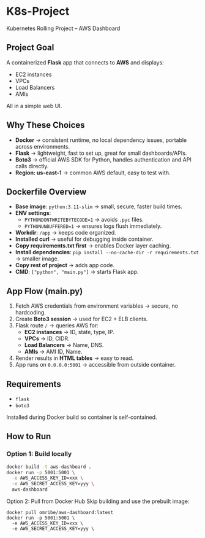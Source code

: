 # K8s-Project  
Kubernetes Rolling Project – AWS Dashboard

## Project Goal  
A containerized **Flask** app that connects to **AWS** and displays:  
- EC2 instances  
- VPCs  
- Load Balancers  
- AMIs  

All in a simple web UI.  


## Why These Choices  

- **Docker** →                   consistent runtime, no local dependency issues, portable across environments.  
- **Flask** →                    lightweight, fast to set up, great for small dashboards/APIs.  
- **Boto3** →                    official AWS SDK for Python, handles authentication and API calls directly.  
- **Region: us-east-1** →        common AWS default, easy to test with.  


## Dockerfile Overview  

- **Base image**: `python:3.11-slim` → small, secure, faster build times.  
- **ENV settings**:  
  - `PYTHONDONTWRITEBYTECODE=1` → avoids `.pyc` files.  
  - `PYTHONUNBUFFERED=1` → ensures logs flush immediately.  
- **Workdir**: `/app` → keeps code organized.  
- **Installed curl** → useful for debugging inside container.  
- **Copy requirements.txt first** → enables Docker layer caching.  
- **Install dependencies**: `pip install --no-cache-dir -r requirements.txt` → smaller image.  
- **Copy rest of project** → adds app code.  
- **CMD**: `["python", "main.py"]` → starts Flask app.  

## App Flow (main.py)  

1. Fetch AWS credentials from environment variables → secure, no hardcoding.  
2. Create **Boto3 session** → used for EC2 + ELB clients.  
3. Flask route `/` → queries AWS for:  
   - **EC2 instances** → ID, state, type, IP.  
   - **VPCs** → ID, CIDR.  
   - **Load Balancers** → Name, DNS.  
   - **AMIs** → AMI ID, Name.  
4. Render results in **HTML tables** → easy to read.  
5. App runs on `0.0.0.0:5001` → accessible from outside container.  

## Requirements  

- `flask`  
- `boto3`  

Installed during Docker build so container is self-contained.  

## How to Run  

### Option 1: Build locally  
```bash
docker build -t aws-dashboard .
docker run -p 5001:5001 \
  -e AWS_ACCESS_KEY_ID=xxx \
  -e AWS_SECRET_ACCESS_KEY=yyy \
  aws-dashboard
```

Option 2: Pull from Docker Hub
Skip building and use the prebuilt image:
```
docker pull omribe/aws-dashboard:latest
docker run -p 5001:5001 \
  -e AWS_ACCESS_KEY_ID=xxx \
  -e AWS_SECRET_ACCESS_KEY=yyy \
```
